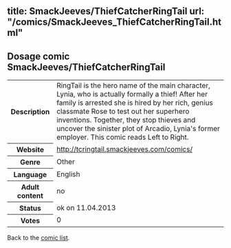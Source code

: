 title: SmackJeeves/ThiefCatcherRingTail
url: "/comics/SmackJeeves_ThiefCatcherRingTail.html"
---
Dosage comic SmackJeeves/ThiefCatcherRingTail
-----------------------------------------

<table class="comicinfo">
<tr>
<th>Description</th><td>RingTail is the hero name of the main character, Lynia, who is actually formally a thief! After her family is arrested she is hired by her rich, genius classmate Rose to test out her superhero inventions. Together, they stop thieves and uncover the sinister plot of Arcadio, Lynia's former employer. This comic reads Left to Right.</td>
</tr>
<tr>
<th>Website</th><td><a href="http://tcringtail.smackjeeves.com/comics/">http://tcringtail.smackjeeves.com/comics/</a></td>
</tr>
<tr>
<th>Genre</th><td>Other</td>
</tr>
<tr>
<th>Language</th><td>English</td>
</tr>
<tr>
<th>Adult content</th><td>no</td>
</tr>
<tr>
<th>Status</th><td>ok on 11.04.2013</td>
</tr>
<tr>
<th>Votes</th><td>0</div></td>
</tr>
</table>

Back to the [comic list](../comic-index.html).
